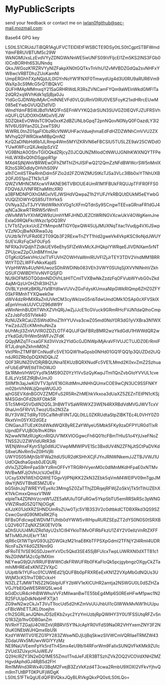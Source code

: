 # MyPublicScripts


send your feedback or contact me on iwlan0fgithub@sec-mail.mozmail.com:

Base64 GPG key

LS0tLS1CRUdJTiBQR1AgUFVCTElDIEtFWSBCTE9DSy0tLS0tCgptSTBFWmdYdmFBRUVBTUM5c29W
WkNGMUxsLzEvdVYyZDNGWkNnWE5ieUNFS09iVFljcEI1Zm5KS2lNS3FGb0I0CnBORHh6S3lJNndq
QkxJWGozK1RZRVYyNlZFakpXN0tGQTkvTnVhU1ZvMVBDZGdQa2svNHFxYW8wcVRBTDhzZUoKamNI
UmpERGhhTXpNQjdJL0lGYnNoYW1FNXF0TmwydUg4d3U0RU9aRUR6Vm9WaXp3cS9McG5rQTlBQkVC
QUFHMApMMmxqY21SaGRHRWdLR3RsZVNCamFYQm9aWElnWkdGMFlTa2dQR2xqWVhKdk1qSjBja0Ju
YldGcGJDNWpiMjArCmlNNEVFd0VLQURnV0lRU0VESFoyK21xdHRrcEUwM085eEYwbGVUQlZId1VD
WmdYdmFBSWJBd1VMQ1FnSEFnWVYKQ2drSUN3SUVGZ0lEQVFJZUFRSVhnQUFLQ1JDOXhGMGxlVEJW
SDZQbkEvOWdsTC9Oa0xxK2dBZUNLbGpqT2pnNQovN0NyQ0FOazdLY3l2N1V6US9YanZGL2xwTS9U
WWRlL0tnZ01qaFlObzRlcVNWUHFacVduejhmaEdFdHZDZWNhCmVVU2ZXMVhqQ2FWRGkwMlBpQmN2
KzQ2aDlNbHd6b1JLRmp4Wm5MYlZKRVN6eFBCSlU5TU5LZE9aV25CWDdOYUwKWFczQXJkejlpSzVZ
VG9BNzA0OStvTGlOQkdZRjcyZ0JCQUNZMllodCtNWUJGNlhKWXNQYTFPeHdLWXBxQ0hDSgppR1gr
MXd4SjNjWnVBRWEwOFhZMThIZHJISlFwQ212QmZzNFdBWWcrSW5nMnlXR2toS3ROdldyOHVhS09V
a1hTCmllSTRwRnhDdm5FZlo2d2FZOWZMUStKcTJSa3VLc3lBb0xiYTNhUXB2OFJ0S1poZTN3c1JF
QWZVMHNCMXcwVFAKNE96TVBlOUE4UmR1M1FBUkFRQUJpTFlFR0FFS0FDQVdJUVNFREhaMittcXR0
a3BFMDNPOXhGMGxlVEJWSHdVQwpaZ1h2YUFJYkRBQUtDUkM5eEYwbGVUQlZIOWYrQS85UTlhYkk5
OVNya3ZuT3JYVWdWRkhXVGg1cXFmQTdnSy9SCngwTEEvaGRnaFR1dGJ4ajNCa3kwRTRtRW5rWml1
cWlvMW1vYXhMQW9zUmhYMFJHNDJEZCtWRlNGVXcwUkV4OWgKemJneExlaG9RQkFkcWkzc1pOQ3RV
L1VTb1ZyckxUcEZYMmpoMTlGY0pxQW45UjJMUXNqTitac1Vudjg4VXlJSwpVZzNOcjBwNXRwa0Jq
UVJtb1k1YUFRd0E2T09Qb3F2RExwTnZYT1hld2gweVk4VkpKSC9oNjdJWUY5UEVJRzFqCkF0UFp5
NFRXa3VQdjhTZldkUEV6eEhySFlZeWxMcXJHQkplYWRqeEJIVDNXam5rNTZPUjcwZ2pCUnBMYmUw
OTgKclQ5ekVHcUxlTVFUVHZOWHVaWmlRUVFIZjJrTEY3TDV2VndMM1BRRWtYTDZLWFFvNkxKajdS
VVpHWWs4UzNHUwozSDhRWDlNb083VEh3VWY0SUlqSjlXVVNlNnhVZkhQSUFOWlBDYlVvNVFQSjFD
NU9iOFM5OTQ0dmNDOVhLbHlTCmlTVXBwNkZzdzFqOFVubWYvbG0vZkd4ajMrQzUrOHZhR3lHZ1Jr
OVBLYzhtKzBKRjJYa1BYdllwVUVvZGxFdysKUmxaNlpGWkRlQmp6ZHZ0ZFY0SkFRMnhTYXQwek0w
dWV4dzRHMXRaZnlUVktCM3cyWkIzeG5nbTdwUmdOMk1OSAp0cXFVSklXaEpnVmxkUUVCU296dW9Y
eWlnNmhBUDltTWhXZVhQRjJwZjJJcE1IcGVuck9GRmRHcFVJN1daQlhoCmpxZzJsbFo5S1Vlek40
RzNUZkRCaUZiSWtid0hoZ1hYYUVva3cwZ05md0NsY0R3dG1yVXBra3N1WXYwZzdJZEcKMmhuNnZa
bUhMcjI3ZnVUVlROZDZLOTF4QUJFQkFBRzBMR2wzYkdGdU1HWWdQR2wzYkdGdU1HWm5hWFJvZFdK
QQpjMlZqTFcxaGFXd3ViVzk2YldGcGJDNWpiMjAraVFIVUJCTUJDZ0ErRmlFRTJLdnphZkhmM0hZ
VktPRnZTMFBFCnNudFc5VE1GQW1haGpsb0NHd01GQ1FQQ1p3QUZDd2tJQndJR0ZRb0pDQXNDQkJZ
Q0F3RUNIZ0VDRjRBQUNna1EKUzBQRXNudFc5VE1LMmd2K0xvZmZ2SzhuanFUbEdPWEtIdTlhOWJO
Sk1RMmVHWGYyd1k5MS9OZ0YzYlVvSzQyKwpJTml1QnZvbGtoYVVUL1cveEJlLzVzSEZtRjBvUmJ0
SllIM1h3ajJwK0VTV3plVE16OXdtMmJtNHhQUmxCOE9wCjN3UC9SSFNKYm02bnVhNWJjQmpWUGJO
ajhGSEVXdnBGOVZZMDFuS2R5RnZhMEhkVkxoa3dUaXZ5ZEZnTEtPN1cKSjM4SGdnOFd2bXFObk5R
STc5MHQ5VDdlN2Q5L3hBWTVSaWRlWXZ3WEN4RXRBdVdMVGJWVTcxV0haUm5FRVVLTwozUSs2N3Za
RUY3VWZTdlRyT05Ca1MrdFllNTJQL0tLL0ZKRUdtaStpZlBKTEc4L0VHY0Z0RkxtVm05YXl2dGEz
ClNGanJlTUEzK0t4WkdWQXByREZaYWIyeU5Mbk5FKy9zaDFPYUR0dTlxRUpndDFVUjBOb1hvK0Nn
N2wwN1MzRUgKcnRIQUV1MXVIOGgwcFh6Q01tcFBmTHluS1o4YjUxeFNoZTNSS2U2ZWVIdURtR3di
WENjWmxFKytrS1g0dWJCVwpMMWlPVE1Sc3BxdUV4N2ZFNjJtSCtPaDVKdS8xeUNvRm5vZ0lHVjRi
UWY0S05iMjhSb1FWa2ltdU5UR2dKSHhXCjFJYnJRNWNkemJJZTBJVWJ1UUdOQkdhaGpsb0JEQURj
dVlxZjZQRmFpaS9rYzRmOFFvYTRGRHVyenM0c0dlMnMKdHFpaE0xNTMvNVBwMFJjOVhUcVJOeERJ
UCsySXN1WEhDQWtETGgvVjlPNjlKK2ZkN3ZEbk5qVmM4WElPV09mTgpJMi9wYjN5VTBtdE5MZUEv
bG5IdnJqTWREYVEyeXc3Mmg5Z0ZaTThjZDRqejRFWjZoSkVjTk5tTlhUZEhXK1VkCmxxQmsxV1NW
elpleTk4ZDNhVzcreW1JZE5aMUluTGFuRGw5YkpSbTU5emRRSkRSc3pWNGVWZlRsdG5ZQTNjOGgK
eXJzK01JdXRZSHNDUmRsZUw0Tjc5V1B3S3V2c0dtbkdCTDBXRkd3QS9SZCswcGsrdG90M0xRK2Fq
RFBsOFdlcwpEWDVMTUhtb0dYWW5vWHpuRURZSEpZT2dYS0N0S0tSRXBLQ2V6OTZqNXZSK0E1V01k
aDhSUUU4MUZRd1dyU2s1Ci94YkloTlMvOFlRbFkzU1Z4Y2V0ellzVnRtZXFFMTlvM0JhUEkrYTA1
djR6cGt1WTlpVG93UjZGWGkzM21naE8KbTFPSXpGdmI2TFNjY2l4Rml4UDRNcnFsZkY4dGZENm9G
dFRoTE1VSE9GSDJzenYxVDc5Qkd3SE45SjBFUlcxTwpLUWRXN0dXTTB1c1NsZGtNM1A2cGp1MXlm
NEYwaG9jQUVRRUFBWWtCdkFRWUFRb0FKaFloQk5pcjgybngzOXgyCkZTamhiMHREeExKN1Z2VXpC
UUptb1k1YUFoc01CUWtEd21jQUFBb0pFRXREeExKN1Z2VXpMbGdNQUs3UWtjM3cKS1hxTDBCckxH
N3ZLZTJMWTN5Z2NGblpIUFY2bWV1eXlCUHR2amtja2NSWGU0L0dSZHZaVGJYbElQeWE5RWQ5Lwo4
bGdDcUR4cHhBWWhuVVFzMllwanBwTE55bEg4Mlp6S0REeHFwM1pwc1N2R25FUUpDdkNxbHFXTjk1
ZG9wN2wzCkJxT3VuT1locUd5d2hKZmVsUUJhbUI1cGlWWkMvNW1hUUpucFBIcWhETTJKL0toejhn
c1h2SGRLanJQNmJDSzEKb2xyc2YzYmUzbjRpQWlHY3Y0U1FSSUtqRFZvSnQ1R3Zjb1hvODB0anZm
NVRnYTZGajU4OWZnVjRBRVl5Y1NJcApYR0VFdS9Na0R2VHYxemZNY3F2N0luK0NEbWJHQmx6bU9i
KzdYWWlTV01EZG1PY283ZWswNDJjUjBqSkwzSlVWCmVQRllaeTRMZW43ZGdaUWx5MUwvWGlYYzMz
NE9NaUVEemFpYk5rdTh4Smx4eU9Ib1I4RForWm9FallxSUNQVFkKMk9ZUlc2VUd3ZUxycHJuWEJV
Q2lHclRZY3N2eDQ1ME55Zmo1TndJeFJER3BTSzhZVkZOQ2VCOVdXNHZMZHgvdAphdGJ4RjB5d2FH
Rm1MWnd3RWx4U3BqM2FvejB3ZzVkKzd4T3cwa2RmbU9XOXl2VFkvYjhvQm9mTUtBPT0KPUFjWDgK
LS0tLS1FTkQgUEdQIFBVQkxJQyBLRVkgQkxPQ0stLS0tLQo=




